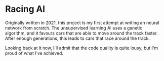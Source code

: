 # Racing AI

Originally written in 2021, this project is my first attempt at writing an neural network from scratch. The unsupervised learning AI uses a genetic algorithm, and it favours cars that are able to move around the track faster. After enough generations, this leads to cars that race around the track.

Looking back at it now, I'll admit that the code quality is quite lousy, but I'm proud of what I've achieved.